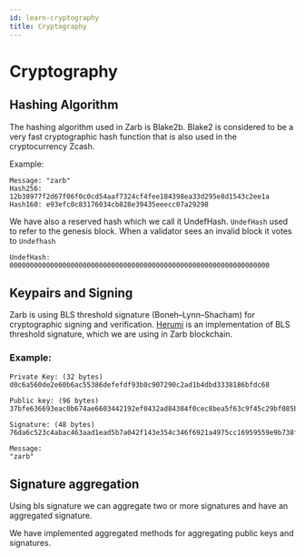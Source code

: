```yaml
---
id: learn-cryptography
title: Cryptography
---
```


# Cryptography


## Hashing Algorithm

The hashing algorithm used in Zarb is Blake2b. Blake2 is considered to be a very fast cryptographic hash function that is also used in the cryptocurrency Zcash.


Example:
```
Message: "zarb"
Hash256: 12b38977f2d67f06f0c0cd54aaf7324cf4fee184398ea33d295e8d1543c2ee1a
Hash160: e93efc0c83176034cb828e39435eeecc07a29298
```


We have also a reserved hash which we call it UndefHash. `UndefHash` used to refer to the genesis block. When a validator sees an invalid block it votes to `Undefhash`

```
UndefHash: 0000000000000000000000000000000000000000000000000000000000000000
```

## Keypairs and Signing

Zarb is using BLS threshold signature (Boneh–Lynn–Shacham) for cryptographic signing and verification.
[Herumi](https://github.com/herumi/bls) is an implementation of BLS threshold signature, which we are using in Zarb blockchain.

### Example:

```
Private Key: (32 bytes)
d0c6a560de2e60b6ac55386defefdf93b0c907290c2ad1b4dbd3338186bfdc68

Public key: (96 bytes)
37bfe636693eac0b674ae6603442192ef0432ad84384f0cec8bea5f63c9f45c29bf085b8b9b7f069ae873ccefe61a50a59ad3fefd729af5d63e9cb2325a8f064ab2514b3f846dbfded53234800603a9e752422ad48b99f835bcd95df945aac93

Signature: (48 bytes)
76da6c523c4abac463aad1ead5b7a042f143e354c346f6921a4975cc16959559e9b738fa197ab4df123f580a553b1596

Message:
"zarb"
```

## Signature aggregation

Using bls signature we can aggregate two or more signatures and have an aggregated signature.

We have implemented aggregated methods for aggregating public keys and signatures.
